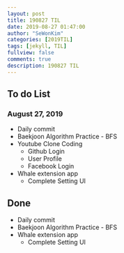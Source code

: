 ```yaml
---
layout: post
title: 190827 TIL
date: 2019-08-27 01:47:00
author: "SeWonKim"
categories: [2019TIL]
tags: [jekyll, TIL]
fullview: false
comments: true
description: 190827 TIL
---
```


## To do List

### August 27, 2019

- Daily commit
- Baekjoon Algorithm Practice - BFS
- Youtube Clone Coding
  - Github Login
  - User Profile
  - Facebook Login
- Whale extension app
  - Complete Setting UI

## Done

- Daily commit
- Baekjoon Algorithm Practice - BFS
- Whale extension app
  - Complete Setting UI
